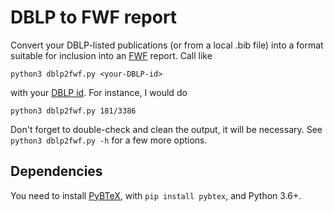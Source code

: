 # DBLP to FWF report

Convert your DBLP-listed publications (or from a local .bib file) into a format suitable for inclusion into an [FWF](https://fwf.ac.at) report. Call like

	python3 dblp2fwf.py <your-DBLP-id>

with your [DBLP id](https://blog.dblp.org/2020/08/18/new-dblp-url-scheme-and-api-changes/). For instance, I would do
	
	python3 dblp2fwf.py 181/3386

Don't forget to double-check and clean the output, it will be necessary. See `python3 dblp2fwf.py -h` for a few more options.

## Dependencies

You need to install [PyBTeX](https://pybtex.org/), with `pip install pybtex`, and Python 3.6+.
